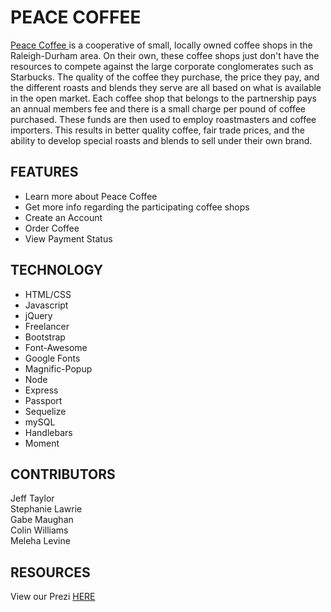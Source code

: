 # PEACE COFFEE
<a href="https://thawing-badlands-69910.herokuapp.com/">Peace Coffee </a> is a cooperative of small, locally owned coffee shops in the Raleigh-Durham area.  On their own, these coffee shops just don't have the resources to compete against the large corporate conglomerates such as Starbucks.  The quality of the coffee they purchase, the price they pay, and the different roasts and blends they serve are all based on what is available in the open market.  Each coffee shop that belongs to the partnership pays an annual members fee and there is a small charge per pound of coffee purchased.  These funds are then used to employ roastmasters and coffee importers.  This results in better quality coffee, fair trade prices, and the ability to develop special roasts and blends to sell under their own brand.

## FEATURES
* Learn more about Peace Coffee
* Get more info regarding the participating coffee shops
* Create an Account
* Order Coffee
* View Payment Status

## TECHNOLOGY
* HTML/CSS
* Javascript
* jQuery
* Freelancer
* Bootstrap
* Font-Awesome
* Google Fonts
* Magnific-Popup
* Node
* Express
* Passport
* Sequelize
* mySQL
* Handlebars
* Moment

## CONTRIBUTORS
Jeff Taylor<br>
Stephanie Lawrie<br>
Gabe Maughan<br>
Colin Williams<br>
Meleha Levine<br>

## RESOURCES

View our Prezi <a href="https://prezi.com/view/ekvpIA5nLlfhhS4ANghj/">HERE</a>

